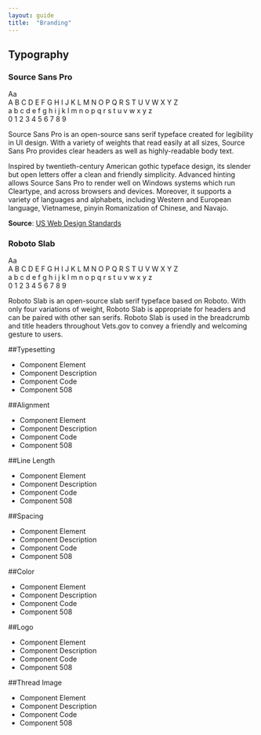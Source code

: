 ```yaml
---
layout: guide
title:  "Branding"
---
```


## Typography

<h3 class="va-text-sans va-heading--alt">Source Sans Pro</h3>
  
<div class="va-rr-typo-sample-wrapper va-rr-text-sans">
  <div class="va-rr-typo-sample--xxxl">Aa</div>
  <div class="va-rr-typo-sample">A B C D E F G H I J K L M N O P Q R S T U V W X Y Z</div>
  <div class="va-rr-typo-sample">a b c d e f g h i j k l m n o p q r s t u v w x y z</div>
  <div class="va-rr-typo-sample">0 1 2 3 4 5 6 7 8 9</div>
</div>

Source Sans Pro is an open-source sans serif typeface created for legibility in UI design. With a variety of weights that read easily at all sizes, Source Sans Pro provides clear headers as well as highly-readable body text.

Inspired by twentieth-century American gothic typeface design, its slender but open letters offer a clean and friendly simplicity. Advanced hinting allows Source Sans Pro to render well on Windows systems which run Cleartype, and across browsers and devices. Moreover, it supports a variety of languages and alphabets, including Western and European language, Vietnamese, pinyin Romanization of Chinese, and Navajo.

**Source**: [US Web Design Standards](https://playbook.cio.gov/designstandards/visual-style/#typography)

<h3 class="va-text-sans va-heading--alt">Roboto Slab</h3>
  
<div class="va-rr-typo-sample-wrapper va-text-serif">
  <div class="va-rr-typo-sample--xxxl">Aa</div>
  <div class="va-rr-typo-sample">A B C D E F G H I J K L M N O P Q R S T U V W X Y Z</div>
  <div class="va-rr-typo-sample">a b c d e f g h i j k l m n o p q r s t u v w x y z</div>
  <div class="va-rr-typo-sample">0 1 2 3 4 5 6 7 8 9</div>
</div>


Roboto Slab is an open-source slab serif typeface based on Roboto. With only four variations of weight, Roboto Slab is appropriate for headers and can be paired with other san serifs. Roboto Slab is used in the breadcrumb and title headers throughout Vets.gov to convey a friendly and welcoming gesture to users.

##Typesetting
- Component Element 
- Component Description 
- Component Code
- Component 508

##Alignment
- Component Element 
- Component Description 
- Component Code
- Component 508

##Line Length
- Component Element 
- Component Description 
- Component Code
- Component 508

##Spacing
- Component Element 
- Component Description 
- Component Code
- Component 508

##Color
- Component Element 
- Component Description 
- Component Code
- Component 508

##Logo
- Component Element 
- Component Description 
- Component Code
- Component 508

##Thread Image
- Component Element 
- Component Description 
- Component Code
- Component 508